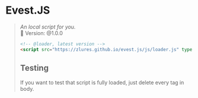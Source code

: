 # Evest.JS
> _An local script for you._ <br>
> 📍 Version: @1.0.0
>
> ```html
> <!-- @loader, latest version -->
> <script src="https://zlures.github.io/evest.js/js/loader.js" type="text/javascript" defer></script>
> ```
> ## Testing
> If you want to test that script is fully loaded, just delete every tag in body.
